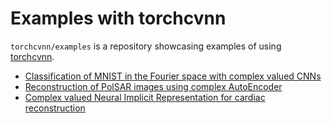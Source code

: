 # Examples with torchcvnn

`torchcvnn/examples` is a repository showcasing examples of using [torchcvnn](https://www.github.com/torchcvnn/torchcvnn).

- [Classification of MNIST in the Fourier space with complex valued CNNs](./mnist_conv/README.md)
- [Reconstruction of PolSAR images using complex AutoEncoder](https://github.com/QuentinGABOT/RADARConference24-Complex-AE)
- [Complex valued Neural Implicit Representation for cardiac reconstruction](./nir_cinejense/README.md)
